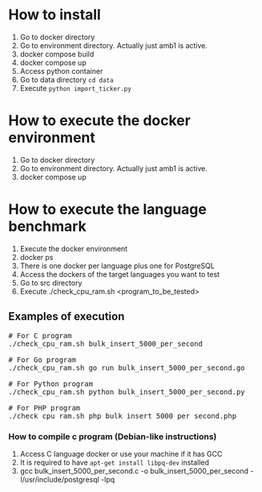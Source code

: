 # How to install
1. Go to docker directory
2. Go to environment directory. Actually just amb1 is active.
3. docker compose build
4. docker compose up
5. Access python container
6. Go to data directory `cd data`
6. Execute `python import_ticker.py`

# How to execute the docker environment
1. Go to docker directory
2. Go to environment directory. Actually just amb1 is active.
3. docker compose up

# How to execute the language benchmark
1. Execute the docker environment
2. docker ps
3. There is one docker per language plus one for PostgreSQL
4. Access the dockers of the target languages you want to test
5. Go to src directory
6. Execute ./check_cpu_ram.sh <program_to_be_tested>

## Examples of execution
<pre>
# For C program
./check_cpu_ram.sh bulk_insert_5000_per_second

# For Go program
./check_cpu_ram.sh go run bulk_insert_5000_per_second.go

# For Python program
./check_cpu_ram.sh python bulk_insert_5000_per_second.py

# For PHP program
./check_cpu_ram.sh php bulk_insert_5000_per_second.php
</pre>

### How to compile c program (Debian-like instructions)
1. Access C language docker or use your machine if it has GCC
2. It is required to have `apt-get install libpq-dev` installed
3. gcc bulk_insert_5000_per_second.c -o bulk_insert_5000_per_second -I/usr/include/postgresql -lpq
